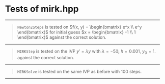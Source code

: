 # Tests of mirk.hpp

***
> `Newton2Steps` is tested on $f(x, y) = \begin{bmatrix} e^x \\ e^y \end{bmatrix}$ for initial guess $x = \begin{bmatrix} -1 \\ 1 \end{bmatrix}$ against the correct solution.
***
> `MIRKStep` is tested on the IVP $y' = \lambda y$ with $\lambda = -50$, $h=0.001$, $y_0 = 1.$ against the correct solution.
***
> `MIRKSolve` is tested on the same IVP as before with 100 steps.
***
